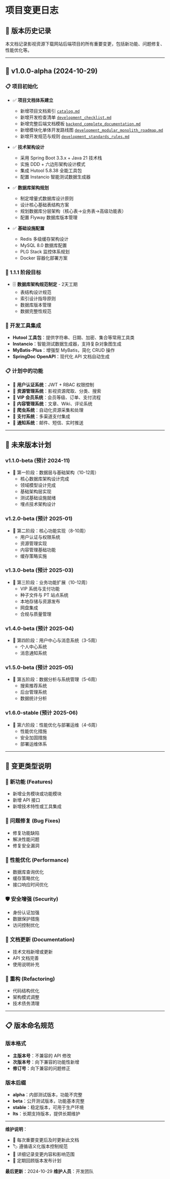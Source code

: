 # 项目变更日志

## 📝 版本历史记录

本文档记录影视资源下载网站后端项目的所有重要变更，包括新功能、问题修复、性能优化等。

---

## 🚀 v1.0.0-alpha (2024-10-29)

### 📋 项目初始化
- ✅ **项目文档体系建立**
  - 新增项目文档索引 [`catalog.md`](catalog.md)
  - 新增开发检查清单 [`development_checklist.md`](development_checklist.md)
  - 新增完整后端文档模板 [`backend_complete_documentation.md`](project/backend_complete_documentation.md)
  - 新增模块化单体开发路线图 [`development_modular_monolith_roadmap.md`](project/development_modular_monolith_roadmap.md)
  - 新增开发规范与规则 [`development_standards_rules.md`](project/development_standards_rules.md)

- ✅ **技术架构设计**
  - 采用 Spring Boot 3.3.x + Java 21 技术栈
  - 实施 DDD + 六边形架构设计模式
  - 集成 Hutool 5.8.38 全能工具包
  - 配置 Instancio 智能测试数据生成器

- ✅ **数据库架构规划**
  - 制定增量式数据库设计原则
  - 设计核心基础表结构方案
  - 规划数据库分层架构（核心表→业务表→高级功能表）
  - 配置 Flyway 数据库版本管理

- ✅ **基础设施配置**
  - Redis 多级缓存架构设计
  - MySQL 8.0 数据库配置
  - PLG Stack 监控体系规划
  - Docker 容器化部署方案

### 🎯 1.1.1 阶段目标
- 🗄️ **数据库架构规范制定** - 2天工期
  - 表结构设计规范
  - 索引设计指导原则
  - 数据库版本管理
  - 数据完整性规范

### 🔧 开发工具集成
- **Hutool 工具包**：提供字符串、日期、加密、集合等常用工具类
- **Instancio**：智能测试数据生成器，支持复杂对象图生成
- **MyBatis-Plus**：增强型 MyBatis，简化 CRUD 操作
- **SpringDoc OpenAPI**：现代化 API 文档自动生成

### 📋 计划中的功能
- 🚧 **用户认证系统**：JWT + RBAC 权限控制
- 🚧 **资源管理系统**：影视资源爬取、分类、搜索
- 🚧 **VIP 会员系统**：会员等级、订单、支付流程
- 🚧 **内容管理系统**：文章、Wiki、评论系统
- 🚧 **爬虫系统**：自动化资源采集和处理
- 🚧 **支付系统**：多渠道支付集成
- 🚧 **通知系统**：邮件、短信、实时推送

---

## 📅 未来版本计划

### v1.1.0-beta (预计 2024-11)
- 🎯 第一阶段：数据层与基础架构（10-12周）
  - 核心数据库架构设计完成
  - 领域模型设计完成
  - 基础架构层实现
  - 测试基础设施就绪
  - 埋点技术架构设计

### v1.2.0-beta (预计 2025-01)
- 🎯 第二阶段：核心功能实现（8-10周）
  - 用户认证与权限系统
  - 资源管理实现
  - 内容管理基础功能
  - 缓存策略实施

### v1.3.0-beta (预计 2025-03)
- 🎯 第三阶段：业务功能扩展（10-12周）
  - VIP 系统与支付功能
  - 种子文件与 PT 站点系统
  - 本地存储与资源发布
  - 网盘集成
  - 合规与质量管理

### v1.4.0-beta (预计 2025-04)
- 🎯 第四阶段：用户中心与消息系统（3-5周）
  - 个人中心系统
  - 消息通知系统

### v1.5.0-beta (预计 2025-05)
- 🎯 第五阶段：数据分析与系统管理（5-6周）
  - 搜索推荐系统
  - 后台管理系统
  - 数据统计分析

### v1.6.0-stable (预计 2025-06)
- 🎯 第六阶段：性能优化与部署运维（4-6周）
  - 性能优化措施
  - 安全加固措施
  - 部署运维体系

---

## 🔄 变更类型说明

### 🎯 新功能 (Features)
- 新增业务模块或功能模块
- 新增 API 接口
- 新增技术特性或工具集成

### 🐛 问题修复 (Bug Fixes)
- 修复功能缺陷
- 解决性能问题
- 修复安全漏洞

### 🔧 性能优化 (Performance)
- 数据库查询优化
- 缓存策略优化
- 接口响应时间优化

### 🛡️ 安全增强 (Security)
- 身份认证加强
- 数据保护措施
- 访问控制优化

### 📝 文档更新 (Documentation)
- 技术文档新增或更新
- API 文档完善
- 使用说明补充

### 🔨 重构 (Refactoring)
- 代码结构优化
- 架构模式调整
- 技术债务清理

---

## 📋 版本命名规范

### 版本格式
- **主版本号**：不兼容的 API 修改
- **次版本号**：向下兼容的功能性新增
- **修订号**：向下兼容的问题修正

### 版本后缀
- **alpha**：内部测试版本，功能不完整
- **beta**：公开测试版本，功能基本完整
- **stable**：稳定版本，可用于生产环境
- **lts**：长期支持版本，提供长期维护

---

**维护说明**：
- 📅 每次重要变更后及时更新此文档
- 🏷️ 遵循语义化版本控制规范
- 📝 详细记录变更内容和影响范围
- 🔄 定期回顾版本发布计划

**最后更新**：2024-10-29
**维护人员**：开发团队